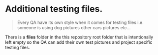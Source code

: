 # Additional testing files.
> Every QA have its own style when it comes for testing files i.e. someone is using dog pictures other cars pictures etc... 

There is a **files** folder in the this repository root folder that is intentionally left empty so the QA can add their own test pictures and project specific testing files. 
